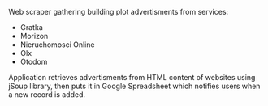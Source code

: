 Web scraper gathering building plot advertisments from services:
  - Gratka
  - Morizon
  - Nieruchomosci Online
  - Olx
  - Otodom
  
  Application retrieves advertisments from HTML content of websites using jSoup library, 
  then puts it in Google Spreadsheet which notifies users when a new record is added.
